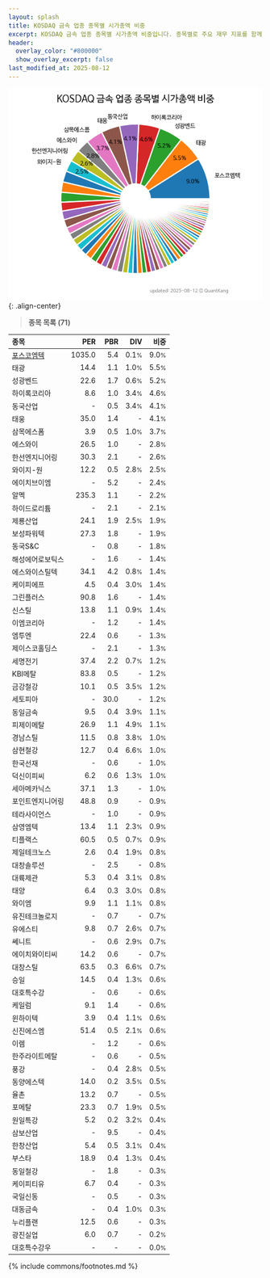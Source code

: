 ```yaml
---
layout: splash
title: KOSDAQ 금속 업종 종목별 시가총액 비중
excerpt: KOSDAQ 금속 업종 종목별 시가총액 비중입니다. 종목별로 주요 재무 지표를 함께 표시합니다.
header:
  overlay_color: "#800000"
  show_overlay_excerpt: false
last_modified_at: 2025-08-12
---
```



![KOSDAQ 금속 업종 종목별 시가총액 비중](/stats/sector/images/kosdaq_업종_금속_종목.png){: .align-center}


> **종목 목록 (71)**<a id="list"></a>

| **종목** | **PER** | **PBR** | **DIV** | **비중** |
| :------- | ------: | ------: | ------: | -------: |
| [포스코엠텍](/009520/) | 1035.0 | 5.4 | 0.1<small>%</small> | 9.0<small>%</small> |
| 태광 | 14.4 | 1.1 | 1.0<small>%</small> | 5.5<small>%</small> |
| 성광벤드 | 22.6 | 1.7 | 0.6<small>%</small> | 5.2<small>%</small> |
| 하이록코리아 | 8.6 | 1.0 | 3.4<small>%</small> | 4.6<small>%</small> |
| 동국산업 | - | 0.5 | 3.4<small>%</small> | 4.1<small>%</small> |
| 태웅 | 35.0 | 1.4 | - | 4.1<small>%</small> |
| 삼목에스폼 | 3.9 | 0.5 | 1.0<small>%</small> | 3.7<small>%</small> |
| 에스와이 | 26.5 | 1.0 | - | 2.8<small>%</small> |
| 한선엔지니어링 | 30.3 | 2.1 | - | 2.6<small>%</small> |
| 와이지-원 | 12.2 | 0.5 | 2.8<small>%</small> | 2.5<small>%</small> |
| 에이치브이엠 | - | 5.2 | - | 2.4<small>%</small> |
| 알멕 | 235.3 | 1.1 | - | 2.2<small>%</small> |
| 하이드로리튬 | - | 2.1 | - | 2.1<small>%</small> |
| 제룡산업 | 24.1 | 1.9 | 2.5<small>%</small> | 1.9<small>%</small> |
| 보성파워텍 | 27.3 | 1.8 | - | 1.9<small>%</small> |
| 동국S&C | - | 0.8 | - | 1.8<small>%</small> |
| 해성에어로보틱스 | - | 1.6 | - | 1.4<small>%</small> |
| 에스와이스틸텍 | 34.1 | 4.2 | 0.8<small>%</small> | 1.4<small>%</small> |
| 케이피에프 | 4.5 | 0.4 | 3.0<small>%</small> | 1.4<small>%</small> |
| 그린플러스 | 90.8 | 1.6 | - | 1.4<small>%</small> |
| 신스틸 | 13.8 | 1.1 | 0.9<small>%</small> | 1.4<small>%</small> |
| 이엠코리아 | - | 1.2 | - | 1.4<small>%</small> |
| 엠투엔 | 22.4 | 0.6 | - | 1.3<small>%</small> |
| 제이스코홀딩스 | - | 2.1 | - | 1.3<small>%</small> |
| 세명전기 | 37.4 | 2.2 | 0.7<small>%</small> | 1.2<small>%</small> |
| KBI메탈 | 83.8 | 0.5 | - | 1.2<small>%</small> |
| 금강철강 | 10.1 | 0.5 | 3.5<small>%</small> | 1.2<small>%</small> |
| 세토피아 | - | 30.0 | - | 1.2<small>%</small> |
| 동일금속 | 9.5 | 0.4 | 3.9<small>%</small> | 1.1<small>%</small> |
| 피제이메탈 | 26.9 | 1.1 | 4.9<small>%</small> | 1.1<small>%</small> |
| 경남스틸 | 11.5 | 0.8 | 3.8<small>%</small> | 1.0<small>%</small> |
| 삼현철강 | 12.7 | 0.4 | 6.6<small>%</small> | 1.0<small>%</small> |
| 한국선재 | - | 0.6 | - | 1.0<small>%</small> |
| 덕신이피씨 | 6.2 | 0.6 | 1.3<small>%</small> | 1.0<small>%</small> |
| 세아메카닉스 | 37.1 | 1.3 | - | 1.0<small>%</small> |
| 포인트엔지니어링 | 48.8 | 0.9 | - | 0.9<small>%</small> |
| 테라사이언스 | - | 1.0 | - | 0.9<small>%</small> |
| 삼영엠텍 | 13.4 | 1.1 | 2.3<small>%</small> | 0.9<small>%</small> |
| 티플랙스 | 60.5 | 0.5 | 0.7<small>%</small> | 0.9<small>%</small> |
| 제일테크노스 | 2.6 | 0.4 | 1.9<small>%</small> | 0.8<small>%</small> |
| 대창솔루션 | - | 2.5 | - | 0.8<small>%</small> |
| 대륙제관 | 5.3 | 0.4 | 3.1<small>%</small> | 0.8<small>%</small> |
| 태양 | 6.4 | 0.3 | 3.0<small>%</small> | 0.8<small>%</small> |
| 와이엠 | 9.9 | 1.1 | 1.1<small>%</small> | 0.8<small>%</small> |
| 유진테크놀로지 | - | 0.7 | - | 0.7<small>%</small> |
| 유에스티 | 9.8 | 0.7 | 2.6<small>%</small> | 0.7<small>%</small> |
| 쎄니트 | - | 0.6 | 2.9<small>%</small> | 0.7<small>%</small> |
| 에이치와이티씨 | 14.2 | 0.6 | - | 0.7<small>%</small> |
| 대창스틸 | 63.5 | 0.3 | 6.6<small>%</small> | 0.7<small>%</small> |
| 승일 | 14.5 | 0.4 | 1.3<small>%</small> | 0.6<small>%</small> |
| 대호특수강 | - | 0.6 | - | 0.6<small>%</small> |
| 케일럼 | 9.1 | 1.4 | - | 0.6<small>%</small> |
| 윈하이텍 | 3.9 | 0.4 | 1.1<small>%</small> | 0.6<small>%</small> |
| 신진에스엠 | 51.4 | 0.5 | 2.1<small>%</small> | 0.6<small>%</small> |
| 이렘 | - | 1.2 | - | 0.6<small>%</small> |
| 한주라이트메탈 | - | 0.6 | - | 0.5<small>%</small> |
| 풍강 | - | 0.4 | 2.8<small>%</small> | 0.5<small>%</small> |
| 동양에스텍 | 14.0 | 0.2 | 3.5<small>%</small> | 0.5<small>%</small> |
| 율촌 | 13.2 | 0.7 | - | 0.5<small>%</small> |
| 포메탈 | 23.3 | 0.7 | 1.9<small>%</small> | 0.5<small>%</small> |
| 원일특강 | 5.2 | 0.2 | 3.2<small>%</small> | 0.4<small>%</small> |
| 삼보산업 | - | 9.5 | - | 0.4<small>%</small> |
| 한창산업 | 5.4 | 0.5 | 3.1<small>%</small> | 0.4<small>%</small> |
| 부스타 | 18.9 | 0.4 | 1.3<small>%</small> | 0.4<small>%</small> |
| 동일철강 | - | 1.8 | - | 0.3<small>%</small> |
| 케이피티유 | 6.7 | 0.4 | - | 0.3<small>%</small> |
| 국일신동 | - | 0.5 | - | 0.3<small>%</small> |
| 대동금속 | - | 0.4 | 1.0<small>%</small> | 0.3<small>%</small> |
| 누리플랜 | 12.5 | 0.6 | - | 0.3<small>%</small> |
| 광진실업 | 6.0 | 0.7 | - | 0.2<small>%</small> |
| 대호특수강우 | - | - | - | 0.0<small>%</small> |

{% include commons/footnotes.md %}